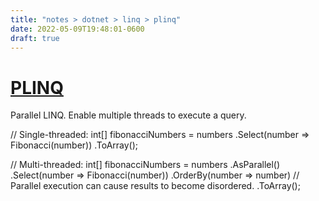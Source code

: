 ```yaml
---
title: "notes > dotnet > linq > plinq"
date: 2022-05-09T19:48:01-0600
draft: true
---
```

# [PLINQ](https://docs.microsoft.com/en-us/dotnet/standard/parallel-programming/introduction-to-plinq)
Parallel LINQ. Enable multiple threads to execute a query.

// Single-threaded:
int[] fibonacciNumbers = numbers
.Select(number => Fibonacci(number))
.ToArray();

// Multi-threaded:
int[] fibonacciNumbers = numbers
.AsParallel()
.Select(number => Fibonacci(number))
.OrderBy(number => number) // Parallel execution can cause results to become disordered.
.ToArray();